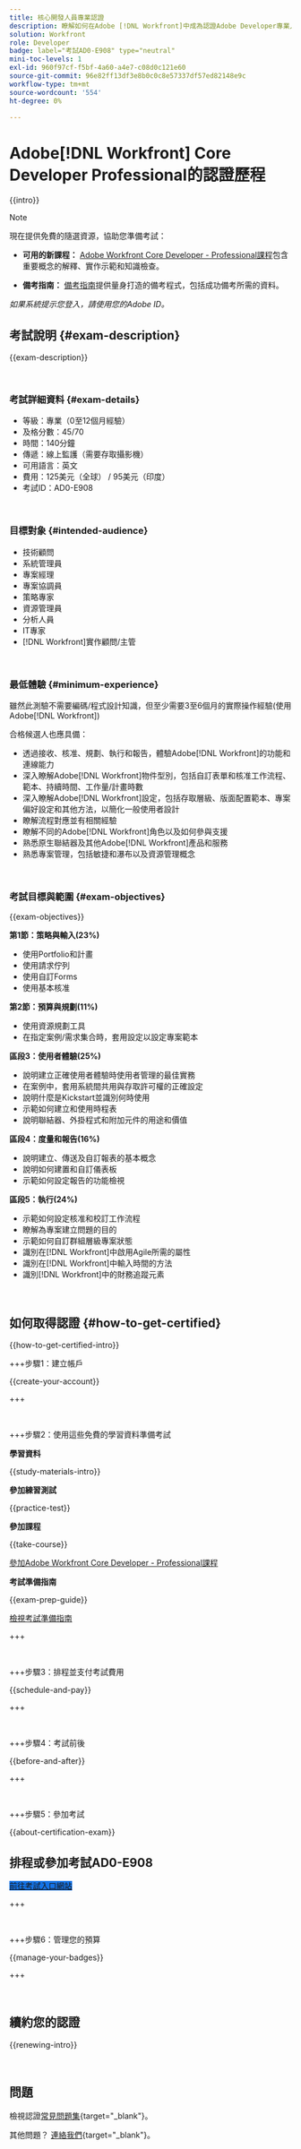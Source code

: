 ```yaml
---
title: 核心開發人員專業認證
description: 瞭解如何在Adobe [!DNL Workfront]中成為認證Adobe Developer專業人員。
solution: Workfront
role: Developer
badge: label="考試AD0-E908" type="neutral"
mini-toc-levels: 1
exl-id: 960f97cf-f5bf-4a60-a4e7-c08d0c121e60
source-git-commit: 96e82ff13df3e8b0c0c8e57337df57ed82148e9c
workflow-type: tm+mt
source-wordcount: '554'
ht-degree: 0%

---
```


# Adobe[!DNL Workfront] Core Developer Professional的認證歷程

{{intro}}

>[!NOTE]
>
>現在提供免費的隨選資源，協助您準備考試：
>
>* **可用的新課程：** [Adobe Workfront Core Developer - Professional課程](https://app.rockinfo.com/courses/231)包含重要概念的解釋、實作示範和知識檢查。
>
>* **備考指南：** [備考指南](https://app.rockinfo.com/courses/238)提供量身打造的備考程式，包括成功備考所需的資料。
>
>_如果系統提示您登入，請使用您的Adobe ID。_

## 考試說明 {#exam-description}

{{exam-description}}

<br>

### 考試詳細資料 {#exam-details}

* 等級：專業（0至12個月經驗）
* 及格分數：45/70
* 時間：140分鐘
* 傳遞：線上監護（需要存取攝影機）
* 可用語言：英文
* 費用：125美元（全球） / 95美元（印度）
* 考試ID：AD0-E908

<br>

### 目標對象 {#intended-audience}

* 技術顧問
* 系統管理員
* 專案經理
* 專案協調員
* 策略專家
* 資源管理員
* 分析人員
* IT專家
* [!DNL Workfront]實作顧問/主管

<br>

### 最低體驗 {#minimum-experience}

雖然此測驗不需要編碼/程式設計知識，但至少需要3至6個月的實際操作經驗(使用Adobe[!DNL Workfront])

合格候選人也應具備：

* 透過接收、核准、規劃、執行和報告，體驗Adobe[!DNL Workfront]的功能和連線能力
* 深入瞭解Adobe[!DNL Workfront]物件型別，包括自訂表單和核准工作流程、範本、持續時間、工作量/計畫時數
* 深入瞭解Adobe[!DNL Workfront]設定，包括存取層級、版面配置範本、專案偏好設定和其他方法，以簡化一般使用者設計
* 瞭解流程對應並有相關經驗
* 瞭解不同的Adobe[!DNL Workfront]角色以及如何參與支援
* 熟悉原生聯結器及其他Adobe[!DNL Workfront]產品和服務
* 熟悉專案管理，包括敏捷和瀑布以及資源管理概念

<br>

### 考試目標與範圍 {#exam-objectives}

{{exam-objectives}}

**第1節：策略與輸入(23%)**

* 使用Portfolio和計畫
* 使用請求佇列
* 使用自訂Forms
* 使用基本核准

**第2節：預算與規劃(11%)**

* 使用資源規劃工具
* 在指定案例/需求集合時，套用設定以設定專案範本

**區段3：使用者體驗(25%)**

* 說明建立正確使用者體驗時使用者管理的最佳實務
* 在案例中，套用系統間共用與存取許可權的正確設定
* 說明什麼是Kickstart並識別何時使用
* 示範如何建立和使用時程表
* 說明聯結器、外掛程式和附加元件的用途和價值

**區段4：度量和報告(16%)**

* 說明建立、傳送及自訂報表的基本概念
* 說明如何建置和自訂儀表板
* 示範如何設定報告的功能檢視

**區段5：執行(24%)**

* 示範如何設定核准和校訂工作流程
* 瞭解為專案建立問題的目的
* 示範如何自訂群組層級專案狀態
* 識別在[!DNL Workfront]中啟用Agile所需的屬性
* 識別在[!DNL Workfront]中輸入時間的方法
* 識別[!DNL Workfront]中的財務追蹤元素

<br>

## 如何取得認證 {#how-to-get-certified}

{{how-to-get-certified-intro}}

+++步驟1：建立帳戶

{{create-your-account}}

+++

<br>

+++步驟2：使用這些免費的學習資料準備考試

**學習資料**

{{study-materials-intro}}

**參加練習測試**

{{practice-test}}

**參加課程**

{{take-course}}

[參加Adobe Workfront Core Developer - Professional課程](https://app.rockinfo.com/courses/231)

**考試準備指南**

{{exam-prep-guide}}

[檢視考試準備指南](https://app.rockinfo.com/courses/238)

+++

<br>

+++步驟3：排程並支付考試費用

{{schedule-and-pay}}

+++

<br>

+++步驟4：考試前後

{{before-and-after}}

+++

<br>

+++步驟5：參加考試

{{about-certification-exam}}

## 排程或參加考試AD0-E908

<a href="https://www.certmetrics.com/adobe/candidate/examity_sso.aspx?eid=AD0-E908" target="_blank" class="spectrum-Button spectrum-Button--fill spectrum-Button--accent spectrum-Button--sizeM is-margin-bottom-big-big at-element-click-tracking" style="background-color:#1473E6">

<span class="spectrum-Button-label has-no-wrap">
   前往考試入口網站
</span>
</a>

+++

<br>

+++步驟6：管理您的預算

{{manage-your-badges}}

+++

<br>

## 續約您的認證

{{renewing-intro}}

<br>

## 問題

檢視認證[常見問題集](https://experienceleague.adobe.com/docs/certification/certification/faq.html){target="_blank"}。

其他問題？ [連絡我們](mailto:certif@adobe.com){target="_blank"}。

